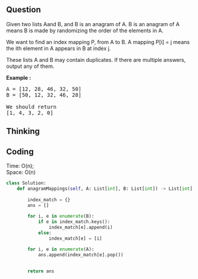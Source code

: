 ## Question
Given two lists Aand B, and B is an anagram of A. B is an anagram of A means B is made by randomizing the order of the elements in A.<br>

We want to find an index mapping P, from A to B. A mapping P[i] = j means the ith element in A appears in B at index j.<br>

These lists A and B may contain duplicates. If there are multiple answers, output any of them.


**Example :**   
<pre>
A = [12, 28, 46, 32, 50]
B = [50, 12, 32, 46, 28]

We should return
[1, 4, 3, 2, 0]
</pre>

## Thinking


## Coding
Time: O(n); </br>
Space: O(n)
```python
class Solution:
    def anagramMappings(self, A: List[int], B: List[int]) -> List[int]:
        
        index_match = {}
        ans = []
        
        for i, e in enumerate(B):
            if e in index_match.keys():
                index_match[e].append(i)
            else:
                index_match[e] = [i]

        for i, e in enumerate(A):
            ans.append(index_match[e].pop())
            
        
        return ans
            
```

